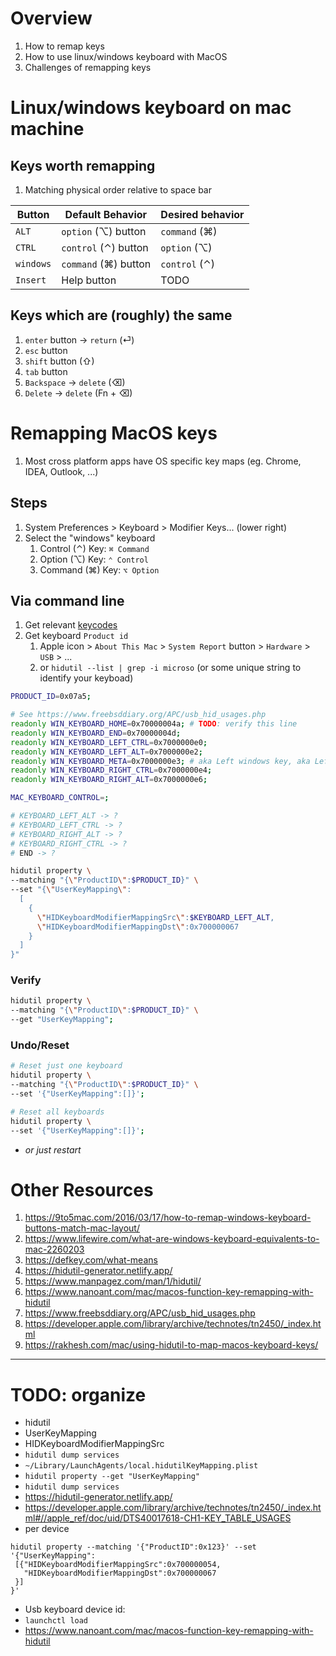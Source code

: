 # Overview
1. How to remap keys
1. How to use linux/windows keyboard with MacOS
1. Challenges of remapping keys


# Linux/windows keyboard on mac machine
## Keys worth remapping
1. Matching physical order relative to space bar

|Button|Default Behavior|Desired behavior|
|---|---|---|
|`ALT`|`option` (⌥) button|`command` (⌘)|
|`CTRL`|`control` (⌃) button|`option` (⌥)|
|`windows`|`command` (⌘) button|`control` (⌃)|
|`Insert`|Help button|TODO|

## Keys which are (roughly) the same
1. `enter` button -> `return` (⏎)
1. `esc` button
1. `shift` button (⇧)
1. `tab` button
1. `Backspace` -> `delete` (⌫)
1. `Delete` -> `delete` (Fn + ⌫)


# Remapping MacOS keys
1. Most cross platform apps have OS specific key maps (eg. Chrome, IDEA, Outlook, ...)

## Steps
1. System Preferences > Keyboard > Modifier Keys... (lower right)
1. Select the "windows" keyboard
    1. Control (⌃) Key: `⌘ Command`
    1. Option (⌥) Key: `⌃ Control`
    1. Command (⌘) Key: `⌥ Option`

## Via command line
1. Get relevant [keycodes](https://www.freebsddiary.org/APC/usb_hid_usages.php)
1. Get keyboard `Product id`
    1. Apple icon > `About This Mac` > `System Report` button > `Hardware` > `USB` > ...
    1. or `hidutil --list | grep -i microso` (or some unique string to identify your keyboad)
```sh
PRODUCT_ID=0x07a5;

# See https://www.freebsddiary.org/APC/usb_hid_usages.php
readonly WIN_KEYBOARD_HOME=0x70000004a; # TODO: verify this line
readonly WIN_KEYBOARD_END=0x70000004d;
readonly WIN_KEYBOARD_LEFT_CTRL=0x7000000e0;
readonly WIN_KEYBOARD_LEFT_ALT=0x7000000e2;
readonly WIN_KEYBOARD_META=0x7000000e3; # aka Left windows key, aka Left GUI key
readonly WIN_KEYBOARD_RIGHT_CTRL=0x7000000e4;
readonly WIN_KEYBOARD_RIGHT_ALT=0x7000000e6;

MAC_KEYBOARD_CONTROL=;

# KEYBOARD_LEFT_ALT -> ?
# KEYBOARD_LEFT_CTRL -> ?
# KEYBOARD_RIGHT_ALT -> ?
# KEYBOARD_RIGHT_CTRL -> ?
# END -> ?

hidutil property \
--matching "{\"ProductID\":$PRODUCT_ID}" \
--set "{\"UserKeyMapping\":
  [
    {
      \"HIDKeyboardModifierMappingSrc\":$KEYBOARD_LEFT_ALT,
      \"HIDKeyboardModifierMappingDst\":0x700000067
    }
  ]
}"
```

### Verify
```sh
hidutil property \
--matching "{\"ProductID\":$PRODUCT_ID}" \
--get "UserKeyMapping";
```

### Undo/Reset
```sh
# Reset just one keyboard
hidutil property \
--matching "{\"ProductID\":$PRODUCT_ID}" \
--set '{"UserKeyMapping":[]}';

# Reset all keyboards
hidutil property \
--set '{"UserKeyMapping":[]}';
```
- *or just restart*


# Other Resources
1. https://9to5mac.com/2016/03/17/how-to-remap-windows-keyboard-buttons-match-mac-layout/
1. https://www.lifewire.com/what-are-windows-keyboard-equivalents-to-mac-2260203
1. https://defkey.com/what-means
1. https://hidutil-generator.netlify.app/
1. https://www.manpagez.com/man/1/hidutil/
1. https://www.nanoant.com/mac/macos-function-key-remapping-with-hidutil
1. https://www.freebsddiary.org/APC/usb_hid_usages.php
1. https://developer.apple.com/library/archive/technotes/tn2450/_index.html
1. https://rakhesh.com/mac/using-hidutil-to-map-macos-keyboard-keys/


--------
# TODO: organize
- hidutil
- UserKeyMapping
- HIDKeyboardModifierMappingSrc
- `hidutil dump services`
- `~/Library/LaunchAgents/local.hidutilKeyMapping.plist`
- `hidutil property --get "UserKeyMapping"`
- `hidutil dump services`
- https://hidutil-generator.netlify.app/
- https://developer.apple.com/library/archive/technotes/tn2450/_index.html#//apple_ref/doc/uid/DTS40017618-CH1-KEY_TABLE_USAGES
- per device
```
hidutil property --matching '{"ProductID":0x123}' --set '{"UserKeyMapping":
 [{"HIDKeyboardModifierMappingSrc":0x700000054,
   "HIDKeyboardModifierMappingDst":0x700000067
 }]
}'
```
- Usb keyboard device id:
- `launchctl load`
- https://www.nanoant.com/mac/macos-function-key-remapping-with-hidutil
